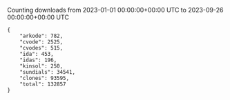 
Counting downloads from 2023-01-01 00:00:00+00:00 UTC to 2023-09-26 00:00:00+00:00 UTC

```
{
    "arkode": 782,
    "cvode": 2525,
    "cvodes": 515,
    "ida": 453,
    "idas": 196,
    "kinsol": 250,
    "sundials": 34541,
    "clones": 93595,
    "total": 132857
}
```
